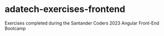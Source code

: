 # adatech-exercises-frontend
Exercises completed during the Santander Coders 2023 Angular Front-End Bootcamp
